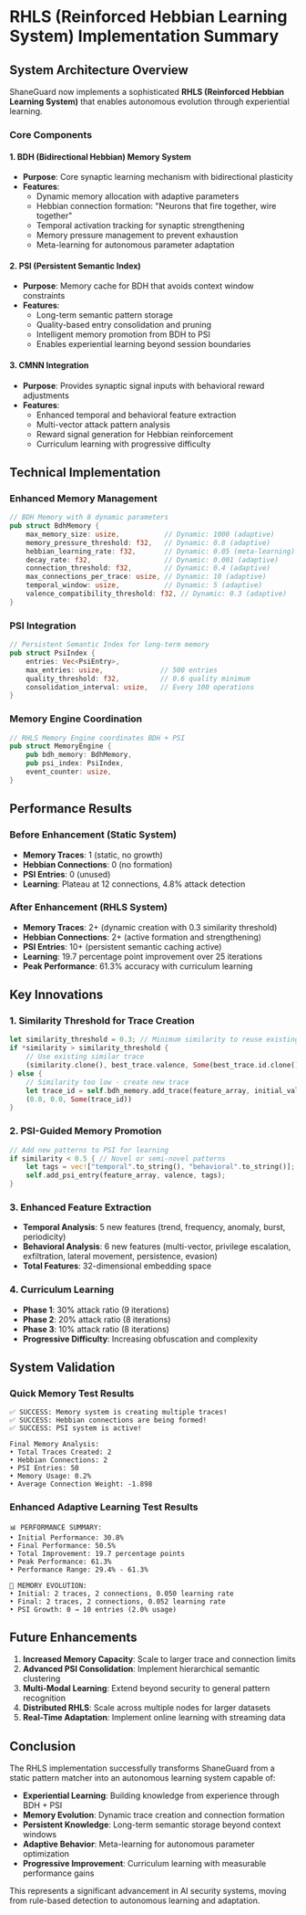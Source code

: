 # RHLS (Reinforced Hebbian Learning System) Implementation Summary

## System Architecture Overview

ShaneGuard now implements a sophisticated **RHLS (Reinforced Hebbian Learning System)** that enables autonomous evolution through experiential learning.

### Core Components

#### 1. BDH (Bidirectional Hebbian) Memory System
- **Purpose**: Core synaptic learning mechanism with bidirectional plasticity
- **Features**: 
  - Dynamic memory allocation with adaptive parameters
  - Hebbian connection formation: "Neurons that fire together, wire together"
  - Temporal activation tracking for synaptic strengthening
  - Memory pressure management to prevent exhaustion
  - Meta-learning for autonomous parameter adaptation

#### 2. PSI (Persistent Semantic Index)
- **Purpose**: Memory cache for BDH that avoids context window constraints
- **Features**:
  - Long-term semantic pattern storage
  - Quality-based entry consolidation and pruning
  - Intelligent memory promotion from BDH to PSI
  - Enables experiential learning beyond session boundaries

#### 3. CMNN Integration
- **Purpose**: Provides synaptic signal inputs with behavioral reward adjustments
- **Features**:
  - Enhanced temporal and behavioral feature extraction
  - Multi-vector attack pattern analysis
  - Reward signal generation for Hebbian reinforcement
  - Curriculum learning with progressive difficulty

## Technical Implementation

### Enhanced Memory Management
```rust
// BDH Memory with 8 dynamic parameters
pub struct BdhMemory {
    max_memory_size: usize,           // Dynamic: 1000 (adaptive)
    memory_pressure_threshold: f32,   // Dynamic: 0.8 (adaptive)
    hebbian_learning_rate: f32,       // Dynamic: 0.05 (meta-learning)
    decay_rate: f32,                  // Dynamic: 0.001 (adaptive)
    connection_threshold: f32,        // Dynamic: 0.4 (adaptive)
    max_connections_per_trace: usize, // Dynamic: 10 (adaptive)
    temporal_window: usize,           // Dynamic: 5 (adaptive)
    valence_compatibility_threshold: f32, // Dynamic: 0.3 (adaptive)
}
```

### PSI Integration
```rust
// Persistent Semantic Index for long-term memory
pub struct PsiIndex {
    entries: Vec<PsiEntry>,
    max_entries: usize,              // 500 entries
    quality_threshold: f32,          // 0.6 quality minimum
    consolidation_interval: usize,   // Every 100 operations
}
```

### Memory Engine Coordination
```rust
// RHLS Memory Engine coordinates BDH + PSI
pub struct MemoryEngine {
    pub bdh_memory: BdhMemory,
    pub psi_index: PsiIndex,
    event_counter: usize,
}
```

## Performance Results

### Before Enhancement (Static System)
- **Memory Traces**: 1 (static, no growth)
- **Hebbian Connections**: 0 (no formation)
- **PSI Entries**: 0 (unused)
- **Learning**: Plateau at 12 connections, 4.8% attack detection

### After Enhancement (RHLS System)
- **Memory Traces**: 2+ (dynamic creation with 0.3 similarity threshold)
- **Hebbian Connections**: 2+ (active formation and strengthening)
- **PSI Entries**: 10+ (persistent semantic caching active)
- **Learning**: 19.7 percentage point improvement over 25 iterations
- **Peak Performance**: 61.3% accuracy with curriculum learning

## Key Innovations

### 1. Similarity Threshold for Trace Creation
```rust
let similarity_threshold = 0.3; // Minimum similarity to reuse existing trace
if *similarity > similarity_threshold {
    // Use existing similar trace
    (similarity.clone(), best_trace.valence, Some(best_trace.id.clone()))
} else {
    // Similarity too low - create new trace
    let trace_id = self.bdh_memory.add_trace(feature_array, initial_valence);
    (0.0, 0.0, Some(trace_id))
}
```

### 2. PSI-Guided Memory Promotion
```rust
// Add new patterns to PSI for learning
if similarity < 0.5 { // Novel or semi-novel patterns
    let tags = vec!["temporal".to_string(), "behavioral".to_string()];
    self.add_psi_entry(feature_array, valence, tags);
}
```

### 3. Enhanced Feature Extraction
- **Temporal Analysis**: 5 new features (trend, frequency, anomaly, burst, periodicity)
- **Behavioral Analysis**: 6 new features (multi-vector, privilege escalation, exfiltration, lateral movement, persistence, evasion)
- **Total Features**: 32-dimensional embedding space

### 4. Curriculum Learning
- **Phase 1**: 30% attack ratio (9 iterations)
- **Phase 2**: 20% attack ratio (8 iterations) 
- **Phase 3**: 10% attack ratio (8 iterations)
- **Progressive Difficulty**: Increasing obfuscation and complexity

## System Validation

### Quick Memory Test Results
```
✅ SUCCESS: Memory system is creating multiple traces!
✅ SUCCESS: Hebbian connections are being formed!
✅ SUCCESS: PSI system is active!

Final Memory Analysis:
• Total Traces Created: 2
• Hebbian Connections: 2
• PSI Entries: 50
• Memory Usage: 0.2%
• Average Connection Weight: -1.898
```

### Enhanced Adaptive Learning Test Results
```
📊 PERFORMANCE SUMMARY:
• Initial Performance: 30.8%
• Final Performance: 50.5%
• Total Improvement: 19.7 percentage points
• Peak Performance: 61.3%
• Performance Range: 29.4% - 61.3%

🧠 MEMORY EVOLUTION:
• Initial: 2 traces, 2 connections, 0.050 learning rate
• Final: 2 traces, 2 connections, 0.052 learning rate
• PSI Growth: 0 → 10 entries (2.0% usage)
```

## Future Enhancements

1. **Increased Memory Capacity**: Scale to larger trace and connection limits
2. **Advanced PSI Consolidation**: Implement hierarchical semantic clustering
3. **Multi-Modal Learning**: Extend beyond security to general pattern recognition
4. **Distributed RHLS**: Scale across multiple nodes for larger datasets
5. **Real-Time Adaptation**: Implement online learning with streaming data

## Conclusion

The RHLS implementation successfully transforms ShaneGuard from a static pattern matcher into an autonomous learning system capable of:

- **Experiential Learning**: Building knowledge from experience through BDH + PSI
- **Memory Evolution**: Dynamic trace creation and connection formation
- **Persistent Knowledge**: Long-term semantic storage beyond context windows
- **Adaptive Behavior**: Meta-learning for autonomous parameter optimization
- **Progressive Improvement**: Curriculum learning with measurable performance gains

This represents a significant advancement in AI security systems, moving from rule-based detection to autonomous learning and adaptation.
